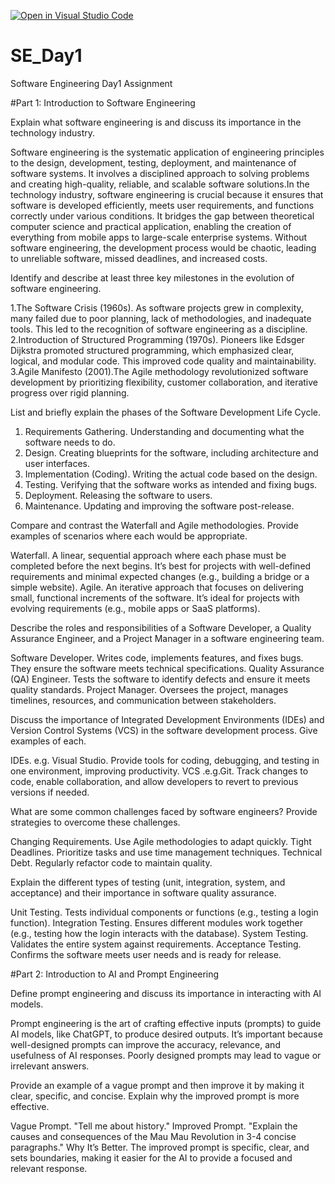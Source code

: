 [![Open in Visual Studio Code](https://classroom.github.com/assets/open-in-vscode-2e0aaae1b6195c2367325f4f02e2d04e9abb55f0b24a779b69b11b9e10269abc.svg)](https://classroom.github.com/online_ide?assignment_repo_id=18437395&assignment_repo_type=AssignmentRepo)
# SE_Day1
Software Engineering Day1 Assignment

#Part 1: Introduction to Software Engineering

Explain what software engineering is and discuss its importance in the technology industry.

Software engineering is the systematic application of engineering principles to the design, development, testing, deployment, and maintenance of software systems. It involves a disciplined approach to solving problems and creating high-quality, reliable, and scalable software solutions.In the technology industry, software engineering is crucial because it ensures that software is developed efficiently, meets user requirements, and functions correctly under various conditions. It bridges the gap between theoretical computer science and practical application, enabling the creation of everything from mobile apps to large-scale enterprise systems. Without software engineering, the development process would be chaotic, leading to unreliable software, missed deadlines, and increased costs.



Identify and describe at least three key milestones in the evolution of software engineering.

1.The Software Crisis (1960s). As software projects grew in complexity, many failed due to poor planning, lack of methodologies, and inadequate tools. This led to the recognition of software engineering as a discipline.
2.Introduction of Structured Programming (1970s). Pioneers like Edsger Dijkstra promoted structured programming, which emphasized clear, logical, and modular code. This improved code quality and maintainability.
3.Agile Manifesto (2001).The Agile methodology revolutionized software development by prioritizing flexibility, customer collaboration, and iterative progress over rigid planning.




List and briefly explain the phases of the Software Development Life Cycle.

1. Requirements Gathering. Understanding and documenting what the software needs to do.
2. Design.  Creating blueprints for the software, including architecture and user interfaces.
3. Implementation (Coding). Writing the actual code based on the design.
4. Testing. Verifying that the software works as intended and fixing bugs.
5. Deployment. Releasing the software to users.
6. Maintenance. Updating and improving the software post-release.





Compare and contrast the Waterfall and Agile methodologies. Provide examples of scenarios where each would be appropriate.

Waterfall.  A linear, sequential approach where each phase must be completed before the next begins. It’s best for projects with well-defined requirements and minimal expected changes (e.g., building a bridge or a simple website).
Agile. An iterative approach that focuses on delivering small, functional increments of the software. It’s ideal for projects with evolving requirements (e.g., mobile apps or SaaS platforms).


Describe the roles and responsibilities of a Software Developer, a Quality Assurance Engineer, and a Project Manager in a software engineering team.

Software Developer.  Writes code, implements features, and fixes bugs. They ensure the software meets technical specifications.
Quality Assurance (QA) Engineer. Tests the software to identify defects and ensure it meets quality standards.
 Project Manager.  Oversees the project, manages timelines, resources, and communication between stakeholders.


Discuss the importance of Integrated Development Environments (IDEs) and Version Control Systems (VCS) in the software development process. Give examples of each.

IDEs. e.g. Visual Studio. Provide tools for coding, debugging, and testing in one environment, improving productivity.
VCS .e.g.Git. Track changes to code, enable collaboration, and allow developers to revert to previous versions if needed.


What are some common challenges faced by software engineers? Provide strategies to overcome these challenges.

 Changing Requirements. Use Agile methodologies to adapt quickly.
 Tight Deadlines. Prioritize tasks and use time management techniques.
 Technical Debt. Regularly refactor code to maintain quality.


Explain the different types of testing (unit, integration, system, and acceptance) and their importance in software quality assurance.

Unit Testing. Tests individual components or functions (e.g., testing a login function).
Integration Testing. Ensures different modules work together (e.g., testing how the login interacts with the database).
System Testing. Validates the entire system against requirements.
Acceptance Testing. Confirms the software meets user needs and is ready for release.


#Part 2: Introduction to AI and Prompt Engineering


Define prompt engineering and discuss its importance in interacting with AI models.

Prompt engineering is the art of crafting effective inputs (prompts) to guide AI models, like ChatGPT, to produce desired outputs. It’s important because well-designed prompts can improve the accuracy, relevance, and usefulness of AI responses. Poorly designed prompts may lead to vague or irrelevant answers.


Provide an example of a vague prompt and then improve it by making it clear, specific, and concise. Explain why the improved prompt is more effective.

Vague Prompt. "Tell me about history."
Improved Prompt. "Explain the causes and consequences of the Mau Mau Revolution in 3-4 concise paragraphs."
Why It’s Better.  The improved prompt is specific, clear, and sets boundaries, making it easier for the AI to provide a focused and relevant response.


